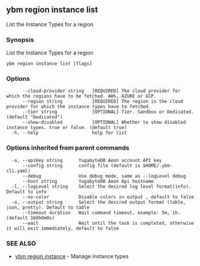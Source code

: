 ## ybm region instance list

List the Instance Types for a region

### Synopsis

List the Instance Types for a region

```
ybm region instance list [flags]
```

### Options

```
      --cloud-provider string   [REQUIRED] The cloud provider for which the regions have to be fetched. AWS, AZURE or GCP.
      --region string           [REQUIRED] The region in the cloud provider for which the instance types have to fetched.
      --tier string             [OPTIONAL] Tier. Sandbox or Dedicated. (default "Dedicated")
      --show-disabled           [OPTIONAL] Whether to show disabled instance types. true or false. (default true)
  -h, --help                    help for list
```

### Options inherited from parent commands

```
  -a, --apiKey string      YugabyteDB Aeon account API key
      --config string      config file (default is $HOME/.ybm-cli.yaml)
      --debug              Use debug mode, same as --logLevel debug
      --host string        YugabyteDB Aeon Api hostname
  -l, --logLevel string    Select the desired log level format(info). Default to info
      --no-color           Disable colors in output , default to false
  -o, --output string      Select the desired output format (table, json, pretty). Default to table
      --timeout duration   Wait command timeout, example: 5m, 1h. (default 168h0m0s)
      --wait               Wait until the task is completed, otherwise it will exit immediately, default to false
```

### SEE ALSO

* [ybm region instance](ybm_region_instance.md)	 - Manage instance types

